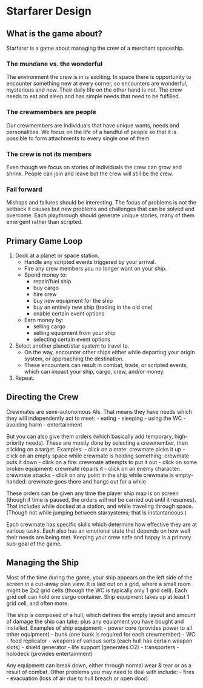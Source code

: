 # Starfarer Design #

## What is the game about? ##

Starfarer is a game about managing the crew of a merchant spaceship.

### The mundane vs. the wonderful ###
The environment the crew is in is exciting. In space there is opportunity to encounter something new at every corner, so encounters are wonderful, mysterious and new. Their daily life on the other hand is not. The crew needs to eat and sleep and has simple needs that need to be fulfilled.

### The crewmembers are people ###
Our crewmembers are individuals that have unique wants, needs and personalities. We focus on the life of a handful of people so that it is possible to form attachments to every single one of them.

### The crew is not its members ###
Even though we focus on stories of individuals the crew can grow and shrink. People can join and leave but the crew will still be the crew.

### Fail forward ###
Mishaps and failures should be interesting. The focus of problems is not the setback it causes but new problems and challenges that can be solved and overcome.  Each playthrough should generate unique stories, many of them emergent rather than scripted.


## Primary Game Loop ##
1. Dock at a planet or space station.
	- Handle any scripted events triggered by your arrival.
	- Fire any crew members you no longer want on your ship.
	- Spend money to:
		- repair/fuel ship
		- buy cargo
		- hire crew
		- buy new equipment for the ship
		- buy an entirely new ship (trading in the old one)
		- enable certain event options
	- Earn money by:
		- selling cargo
		- selling equipment from your ship
		- selecting certain event options
2. Select another planet/star system to travel to.
	- On the way, encounter other ships either while departing your origin system, or approaching the destination.
	- These encounters can result in combat, trade, or scripted events, which can impact your ship, cargo, crew, and/or money.
3. Repeat.


## Directing the Crew ##
Crewmates are semi-autonomous AIs.  That means they have needs which they will independently act to meet:
	- eating
	- sleeping
	- using the WC
	- avoiding harm
	- entertainment

But you can also give them orders (which basically add temporary, high-priority needs). These are mostly done by selecting a crewmember, then clicking on a target.  Examples:
	- click on a crate: crewmate picks it up
	- click on an empty space while crewmate is holding something: crewmate puts it down
	- click on a fire: crewmate attempts to put it out
	- click on some broken equipment: crewmate repairs it
	- click on an enemy character: crewmate attacks
	- click on any point in the ship while crewmate is empty-handed: crewmate goes there and hangs out for a while

These orders can be given any time the player ship map is on screen (though if time is paused, the orders will not be carried out until it resumes).  That includes while docked at a station, and while traveling through space.  (Though not while jumping between starsystems; that is instantaneous.)

Each crewmate has specific skills which determine how effective they are at various tasks.  Each also has an emotional state that depends on how well their needs are being met.  Keeping your crew safe and happy is a primary sub-goal of the game.

## Managing the Ship ##

Most of the time during the game, your ship appears on the left side of the screen in a cut-away plan view.  It is laid out on a grid, where a small room might be 2x2 grid cells (though the WC is typically only 1 grid cell).  Each grid cell can hold one cargo container.  Ship equipment takes up at least 1 grid cell, and often more.

The ship is composed of a hull, which defines the empty layout and amount of damage the ship can take; plus any equipment you have bought and installed.  Examples of ship equipment:
	- power core (provides power to all other equipment)
	- bunk (one bunk is required for each crewmember)
	- WC
	- food replicator
	- weapons of various sorts (each hull has certain weapon slots)
	- shield generator
	- life support (generates O2)
	- transporters
	- holodeck (provides entertainment)

Any equipment can break down, either through normal wear & tear or as a result of combat.  Other problems you may need to deal with include:
	- fires
	- evacuation (loss of air due to hull breach or open door)

